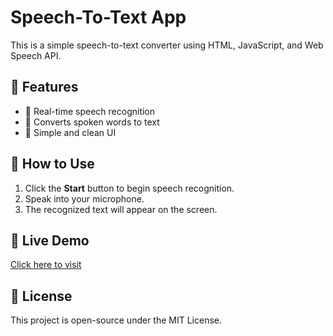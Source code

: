 # Speech-To-Text App  

This is a simple speech-to-text converter using HTML, JavaScript, and Web Speech API.  

## 🚀 Features  
- 🎤 Real-time speech recognition  
- 📜 Converts spoken words to text  
- 🎨 Simple and clean UI  

## 🔧 How to Use  
1. Click the **Start** button to begin speech recognition.  
2. Speak into your microphone.  
3. The recognized text will appear on the screen.  

## 🔗 Live Demo  
[Click here to visit](https://Bala9011.github.io/Speech-To-Text-APP/)  

## 📜 License  
This project is open-source under the MIT License.  
